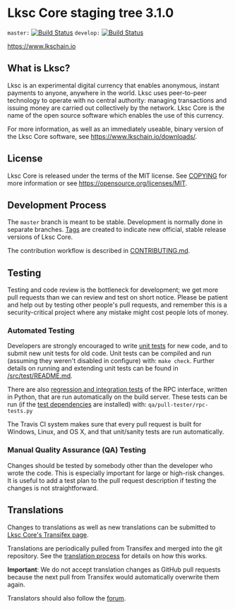 Lksc Core staging tree 3.1.0
===============================

`master:` [![Build Status](https://travis-ci.org/lkspay/lks.svg?branch=master)](https://travis-ci.org/LKSCOIN/LKSCOIN) `develop:` [![Build Status](https://travis-ci.org/lkspay/lks.svg?branch=develop)](https://travis-ci.org/LKSCOIN/LKSCOIN/branches)

https://www.lkschain.io


What is Lksc?
----------------

Lksc is an experimental digital currency that enables anonymous, instant
payments to anyone, anywhere in the world. Lksc uses peer-to-peer technology
to operate with no central authority: managing transactions and issuing money
are carried out collectively by the network. Lksc Core is the name of the open
source software which enables the use of this currency.

For more information, as well as an immediately useable, binary version of
the Lksc Core software, see https://www.lkschain.io/downloads/.


License
-------

Lksc Core is released under the terms of the MIT license. See [COPYING](COPYING) for more
information or see https://opensource.org/licenses/MIT.

Development Process
-------------------

The `master` branch is meant to be stable. Development is normally done in separate branches.
[Tags](https://github.com/LKSCOIN/LKSCOIN/tags) are created to indicate new official,
stable release versions of Lksc Core.

The contribution workflow is described in [CONTRIBUTING.md](CONTRIBUTING.md).

Testing
-------

Testing and code review is the bottleneck for development; we get more pull
requests than we can review and test on short notice. Please be patient and help out by testing
other people's pull requests, and remember this is a security-critical project where any mistake might cost people
lots of money.

### Automated Testing

Developers are strongly encouraged to write [unit tests](src/test/README.md) for new code, and to
submit new unit tests for old code. Unit tests can be compiled and run
(assuming they weren't disabled in configure) with: `make check`. Further details on running
and extending unit tests can be found in [/src/test/README.md](/src/test/README.md).

There are also [regression and integration tests](/qa) of the RPC interface, written
in Python, that are run automatically on the build server.
These tests can be run (if the [test dependencies](/qa) are installed) with: `qa/pull-tester/rpc-tests.py`

The Travis CI system makes sure that every pull request is built for Windows, Linux, and OS X, and that unit/sanity tests are run automatically.

### Manual Quality Assurance (QA) Testing

Changes should be tested by somebody other than the developer who wrote the
code. This is especially important for large or high-risk changes. It is useful
to add a test plan to the pull request description if testing the changes is
not straightforward.

Translations
------------

Changes to translations as well as new translations can be submitted to
[Lksc Core's Transifex page](https://www.transifex.com/projects/p/lks/).

Translations are periodically pulled from Transifex and merged into the git repository. See the
[translation process](doc/translation_process.md) for details on how this works.

**Important**: We do not accept translation changes as GitHub pull requests because the next
pull from Transifex would automatically overwrite them again.

Translators should also follow the [forum](https://www.lksfoundation.org).
